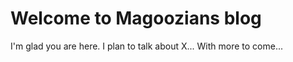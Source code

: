 # Welcome to Magoozians blog

I'm glad you are here. I plan to talk about X...
With more to come...
